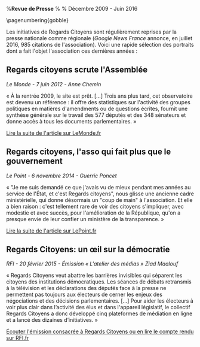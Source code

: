 %**Revue de Presse**
% 
% Décembre 2009 - Juin 2016

\pagenumbering{gobble}

Les initiatives de Regards Citoyens sont régulièrement reprises par la presse nationale comme régionale (*Google News France* annonce, en juillet 2016, 985 citations de l'association). Voici une rapide sélection des portraits dont a fait l'objet l'association ces dernières années :

## Regards citoyens scrute l'Assemblée

*Le Monde -  7 juin 2012 - Anne Chemin*

« À la rentrée 2009, le site est prêt. [...] Trois ans plus tard, cet observatoire est devenu un référence : il offre des statistiques sur l'activité des groupes politiques en matières d'amendments ou de questions écrites, fournit une synthèse générale sur le travail des 577 députés et des 348 sénateurs et donne accès à tous les documents parlementaires. »

[Lire la suite de l'article sur LeMonde.fr](http://www.lemonde.fr/culture/article/2012/06/07/regards-citoyens-scrute-l-assemblee_1714745_3246.html)

## Regards citoyens, l'asso qui fait plus que le gouvernement

*Le Point - 6 novembre 2014 - Guerric Poncet*

« "Je me suis demandé ce que j'avais vu de mieux pendant mes années au service de l'État, et c'est Regards citoyens", nous glisse une ancienne cadre ministérielle, qui donne désormais un "coup de main" à l'association. Et elle a bien raison : c'est tellement rare de voir des citoyens s'impliquer, avec modestie et avec succès, pour l'amélioration de la République, qu'on a presque envie de leur confier un ministère de la transparence. »

[Lire la suite de l'article sur LePoint.fr](http://www.lepoint.fr/chroniqueurs-du-point/guerric-poncet/regards-citoyens-l-asso-qui-fait-plus-que-le-gouvernement-06-11-2014-1879200_506.php)

## Regards Citoyens: un œil sur la démocratie

*RFI - 20 février 2015 - Émission « L'atelier des médias » Ziad Maalouf*

« Regards Citoyens veut abattre les barrières invisibles qui séparent les citoyens des institutions démocratiques. Les séances de débats retransmis à la télévision et les déclarations des députés face à la presse ne permettent pas toujours aux électeurs de cerner les enjeux des négociations et des décisions parlementaires. [...] Pour aider les électeurs à voir plus clair dans l’activité des élus et dans l'appareil législatif, le collectif Regards Citoyens a donc développé cinq plateformes de médiation en ligne et a lancé des dizaines d’initiatives. »

[Écouter l'émission consacrée à Regards Citoyens ou en lire le compte rendu sur RFI.fr](http://atelier.rfi.fr/profiles/blogs/regards-citoyens-democratie-data)

